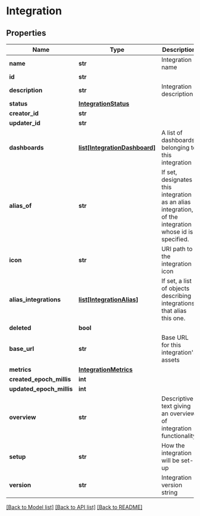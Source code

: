 # Integration

## Properties
Name | Type | Description | Notes
------------ | ------------- | ------------- | -------------
**name** | **str** | Integration name | 
**id** | **str** |  | [optional] 
**description** | **str** | Integration description | 
**status** | [**IntegrationStatus**](IntegrationStatus.md) |  | [optional] 
**creator_id** | **str** |  | [optional] 
**updater_id** | **str** |  | [optional] 
**dashboards** | [**list[IntegrationDashboard]**](IntegrationDashboard.md) | A list of dashboards belonging to this integration | [optional] 
**alias_of** | **str** | If set, designates this integration as an alias integration, of the integration whose id is specified. | [optional] 
**icon** | **str** | URI path to the integration icon | 
**alias_integrations** | [**list[IntegrationAlias]**](IntegrationAlias.md) | If set, a list of objects describing integrations that alias this one. | [optional] 
**deleted** | **bool** |  | [optional] 
**base_url** | **str** | Base URL for this integration&#39;s assets | [optional] 
**metrics** | [**IntegrationMetrics**](IntegrationMetrics.md) |  | [optional] 
**created_epoch_millis** | **int** |  | [optional] 
**updated_epoch_millis** | **int** |  | [optional] 
**overview** | **str** | Descriptive text giving an overview of integration functionality | [optional] 
**setup** | **str** | How the integration will be set-up | [optional] 
**version** | **str** | Integration version string | 

[[Back to Model list]](../README.md#documentation-for-models) [[Back to API list]](../README.md#documentation-for-api-endpoints) [[Back to README]](../README.md)


